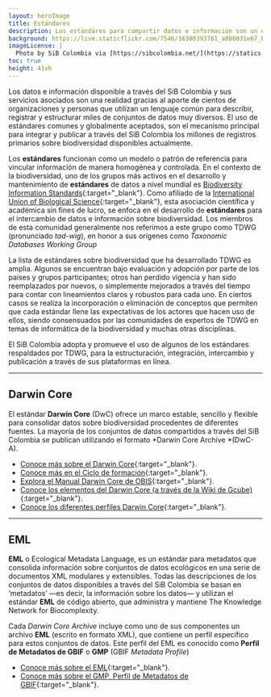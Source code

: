 ```yaml
---
layout: heroImage
title: Estándares 
description: Los estándares para compartir datos e información son un elemento principal para integrar en el SiB Colombia millones de registros primarios sobre biodiversidad.
background: https://live.staticflickr.com/7546/16300393761_a880031e67_b.jpg
imageLicense: |
  Photo by SiB Colombia via [https://sibcolombia.net/](https://statics.sibcolombia.net/IPT/img/logos/sib.png)
toc: true
height: 41vh
---
```


Los datos e información disponible a través del SiB Colombia y sus servicios asociados son una realidad gracias al aporte de cientos de organizaciones y personas que utilizan un lenguaje común para describir, registrar y estructurar miles de conjuntos de datos muy diversos. El uso de estándares comunes y globalmente aceptados, son el mecanismo principal para integrar y publicar a través del SiB Colombia los millones de registros primarios sobre biodiversidad disponibles actualmente.

Los **estándares** funcionan como un modelo o patrón de referencia para vincular información de manera homogénea y controlada. En el contexto de la biodiversidad, uno de los grupos más activos en el desarrollo y mantenimiento de **estándares** de datos a nivel mundial es [Biodiversity Information Standards](http://www.tdwg.org/){:target="_blank"}. Como afiliado de la [International Union of Biological Science](http://www.iubs.org/){:target="_blank"}, esta asociación científica y académica sin fines de lucro, se enfoca en el desarrollo de **estándares** para el intercambio de datos e información sobre biodiversidad. Los miembros de esta comunidad generalmente nos referimos a este grupo como TDWG (pronunciado *tad-wig*), en honor a sus orígenes como *Taxonomic Databases Working Group*

La lista de estándares sobre biodiversidad que ha desarrollado TDWG es amplia. Algunos se encuentran bajo evaluación y adopción por parte de los países y grupos participantes; otros han perdido vigencia y han sido reemplazados por nuevos, o simplemente mejorados a través del tiempo para contar con lineamientos claros y robustos para cada uno. En ciertos casos se realiza la incorporación o eliminación de conceptos que permiten que cada estándar llene las expectativas de los actores que hacen uso de ellos, siendo consensuados por las comunidades de expertos de TDWG en temas de informática de la biodiversidad y muchas otras disciplinas.

El SiB Colombia adopta y promueve el uso de algunos de los estándares respaldados por TDWG, para la estructuración, integración, intercambio y publicación a través de sus plataformas en línea.

___

## Darwin Core
El estándar **Darwin Core** (DwC) ofrece un marco estable, sencillo y flexible para consolidar datos sobre biodiversidad procedentes de diferentes fuentes. La mayoría de los conjuntos de datos compartidos a través del SiB Colombia se publican utilizando el formato *Darwin Core Archive *(DwC-A).

- [Conoce más sobre el Darwin Core](https://www.gbif.org/es/darwin-core){:target="_blank"}.
- [Conoce más en el Ciclo de formación](https://youtu.be/nYGu8KY_K6U){:target="_blank"}.
- [Explora el Manual Darwin Core de OBIS](https://obis.org/manual/){:target="_blank"}.
- [Conoce los elementos del Darwin Core (a través de la Wiki de Gcube)](https://gcube.wiki.gcube-system.org/gcube/Darwin_Core_Terms){:target="_blank"}.
- [Conoce los diferentes perfiles Darwin Core](https://sites.google.com/humboldt.org.co/wikisib/publicar/est%C3%A1ndares/darwin-core?authuser=0){:target="_blank"}.

___

## EML

**EML** o Ecological Metadata Language, es un estándar para metadatos que consolida información sobre conjuntos de datos ecológicos en una serie de documentos XML modulares y extensibles. Todas las descripciones de los conjuntos de datos disponibles a través del SiB Colombia se basan en ‘metadatos’ —es decir, la información sobre los datos— y utilizan el estándar **EML** de código abierto, que administra y mantiene The Knowledge Network for Biocomplexity.

 
Cada *Darwin Core Archive* incluye como uno de sus componentes un archivo **EML** (escrito en formato XML), que contiene un perfil específico para estos conjuntos de datos. Este perfil del EML es conocido como **Perfil de Metadatos de GBIF** o **GMP** (GBIF *Metadata Profile*)

- [Conoce más sobre el EML](https://eml.ecoinformatics.org/){:target="_blank"}.
- [Conoce más sobre el GMP, Perfil de Metadatos de GBIF](https://github.com/gbif/ipt/wiki/GMPHowToGuide){:target="_blank"}.
